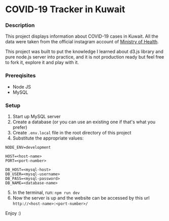 # COVID-19 Tracker in Kuwait

### Description

This project displays information about COVID-19 cases in Kuwait. All the data were taken from the official instagram account of [Ministry of Health](https://www.instagram.com/kuwait_moh/).

This project was built to put the knowledge I learned about d3.js library and pure node.js server into practice, and it is not production ready but feel free to fork it, explore it and play with it.

### Prereqisites

- Node JS
- MySQL

### Setup

1. Start up MySQL server
2. Create a database (or you can use an existing one if that's what you prefer)
3. Create `.env.local` file in the root directory of this project
4. Substitute the appropriate values:

```
NODE_ENV=development

HOST=<host-name>
PORT=<port-number>

DB_HOST=<mysql-host>
DB_USER=<mysql-username>
DB_PASS=<mysql-password>
DB_NAME=<database-name>
```

5. In the terminal, run: `npm run dev`
6. Now the server is up and the website can be accessed by this url `http://<host-name>:<port-number>/`


Enjoy :)